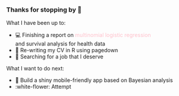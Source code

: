 ### Thanks for stopping by :rainbow:


What I have been up to:

- :computer: Finishing a report on <span style = "color:pink;">multinomial logistic regression</span>
<br> and survival analysis for health data
- :gem: Re-writing my CV in R using pagedown
- :money_with_wings: Searching for a job that I deserve

What I want to do next:

- :gem: Build a shiny mobile-friendly app based on Bayesian analysis
- :white-flower: Attempt 
